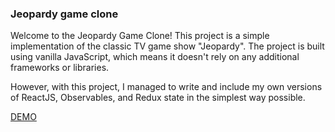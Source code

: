 ### Jeopardy game clone

Welcome to the Jeopardy Game Clone! This project is a simple implementation of the classic TV game show "Jeopardy". The project is built using vanilla JavaScript, which means it doesn't rely on any additional frameworks or libraries.
 
However, with this project, I managed to write and include my own versions of ReactJS, Observables, and Redux state in the simplest way possible.

[DEMO](https://lasithaprabodha.github.io/jeopardy/)